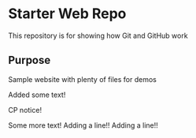# Starter Web Repo

This repository is for showing how Git and GitHub work

## Purpose

Sample website with plenty of files for demos

Added some text!

CP notice!

Some more text!
Adding a line!!
Adding a line!!
